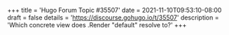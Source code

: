 +++
title = 'Hugo Forum Topic #35507'
date = 2021-11-10T09:53:10-08:00
draft = false
details = 'https://discourse.gohugo.io/t/35507'
description = 'Which concrete view does .Render "default" resolve to?'
+++

